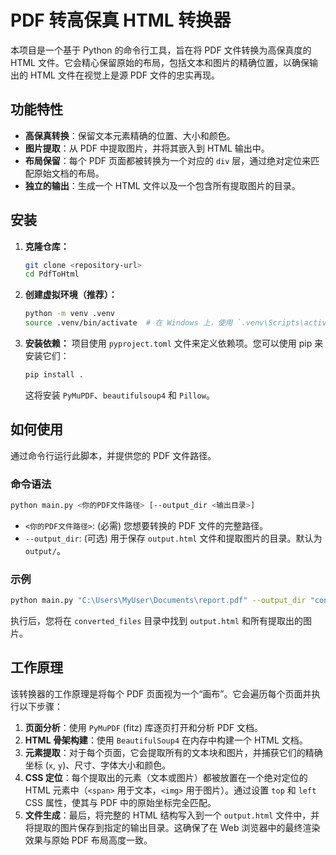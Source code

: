 # PDF 转高保真 HTML 转换器

本项目是一个基于 Python 的命令行工具，旨在将 PDF 文件转换为高保真度的 HTML 文件。它会精心保留原始的布局，包括文本和图片的精确位置，以确保输出的 HTML 文件在视觉上是源 PDF 文件的忠实再现。

## 功能特性

-   **高保真转换**：保留文本元素精确的位置、大小和颜色。
-   **图片提取**：从 PDF 中提取图片，并将其嵌入到 HTML 输出中。
-   **布局保留**：每个 PDF 页面都被转换为一个对应的 `div` 层，通过绝对定位来匹配原始文档的布局。
-   **独立的输出**：生成一个 HTML 文件以及一个包含所有提取图片的目录。

## 安装

1.  **克隆仓库：**
    ```bash
    git clone <repository-url>
    cd PdfToHtml
    ```

2.  **创建虚拟环境（推荐）：**
    ```bash
    python -m venv .venv
    source .venv/bin/activate  # 在 Windows 上，使用 `.venv\Scripts\activate`
    ```

3.  **安装依赖：**
    项目使用 `pyproject.toml` 文件来定义依赖项。您可以使用 pip 来安装它们：
    ```bash
    pip install .
    ```
    这将安装 `PyMuPDF`、`beautifulsoup4` 和 `Pillow`。

## 如何使用

通过命令行运行此脚本，并提供您的 PDF 文件路径。

### 命令语法

```bash
python main.py <你的PDF文件路径> [--output_dir <输出目录>]
```

-   `<你的PDF文件路径>`: (必需) 您想要转换的 PDF 文件的完整路径。
-   `--output_dir`: (可选) 用于保存 `output.html` 文件和提取图片的目录。默认为 `output/`。

### 示例

```bash
python main.py "C:\Users\MyUser\Documents\report.pdf" --output_dir "converted_files"
```

执行后，您将在 `converted_files` 目录中找到 `output.html` 和所有提取出的图片。

## 工作原理

该转换器的工作原理是将每个 PDF 页面视为一个“画布”。它会遍历每个页面并执行以下步骤：

1.  **页面分析**：使用 `PyMuPDF` (fitz) 库逐页打开和分析 PDF 文档。
2.  **HTML 骨架构建**：使用 `BeautifulSoup4` 在内存中构建一个 HTML 文档。
3.  **元素提取**：对于每个页面，它会提取所有的文本块和图片，并捕获它们的精确坐标 (`x`, `y`)、尺寸、字体大小和颜色。
4.  **CSS 定位**：每个提取出的元素（文本或图片）都被放置在一个绝对定位的 HTML 元素中（`<span>` 用于文本，`<img>` 用于图片）。通过设置 `top` 和 `left` CSS 属性，使其与 PDF 中的原始坐标完全匹配。
5.  **文件生成**：最后，将完整的 HTML 结构写入到一个 `output.html` 文件中，并将提取的图片保存到指定的输出目录。这确保了在 Web 浏览器中的最终渲染效果与原始 PDF 布局高度一致。